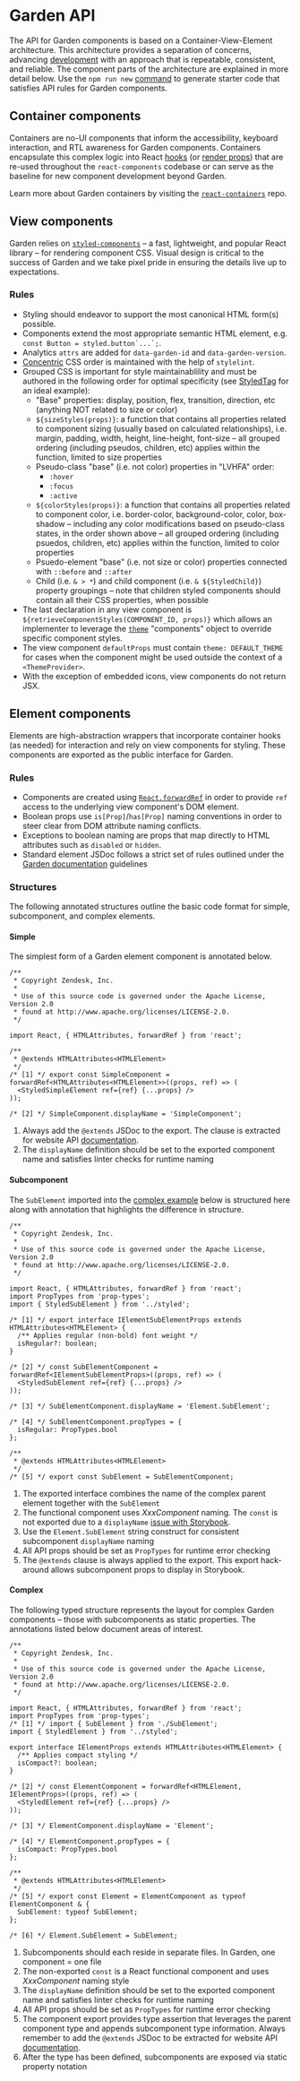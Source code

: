 # Garden API

The API for Garden components is based on a Container-View-Element
architecture. This architecture provides a separation of concerns, advancing
[development](development.md) with an approach that is repeatable,
consistent, and reliable. The component parts of the architecture are explained
in more detail below. Use the `npm run new`
[command](development.md#package-creation) to generate starter code that
satisfies API rules for Garden components.

## Container components

Containers are no-UI components that inform the accessibility, keyboard
interaction, and RTL awareness for Garden components. Containers encapsulate
this complex logic into React
[hooks](https://reactjs.org/docs/hooks-intro.html) (or [render
props](https://reactjs.org/docs/render-props.html)) that are re-used
throughout the `react-components` codebase or can serve as the baseline for
new component development beyond Garden.

Learn more about Garden containers by visiting the
[`react-containers`](https://github.com/zendeskgarden/react-containers) repo.

## View components

Garden relies on [`styled-components`](https://styled-components.com/) – a
fast, lightweight, and popular React library – for rendering component CSS.
Visual design is critical to the success of Garden and we take pixel pride in
ensuring the details live up to expectations.

### Rules

- Styling should endeavor to support the most canonical HTML form(s)
  possible.
- Components extend the most appropriate semantic HTML element, e.g.
  `` const Button = styled.button`...`; ``. <!-- markdownlint-disable -->
- Analytics `attrs` are added for `data-garden-id` and `data-garden-version`.
- [Concentric](https://github.com/brandon-rhodes/Concentric-CSS) CSS order is
  maintained with the help of `stylelint`.
- Grouped CSS is important for style maintainablility and must be authored in
  the following order for optimal specificity (see
  [StyledTag](https://github.com/zendeskgarden/react-components/blob/main/packages/tags/src/styled/StyledTag.ts)
  for an ideal example):
  - "Base" properties: display, position, flex, transition, direction, etc
    (anything NOT related to size or color)
  - `${sizeStyles(props)}`: a function that contains all properties related
    to component sizing (usually based on calculated relationships), i.e.
    margin, padding, width, height, line-height, font-size – all grouped
    ordering (including pseudos, children, etc) applies within the
    function, limited to size properties
  - Pseudo-class "base" (i.e. not color) properties in "LVHFA" order:
    - `:hover`
    - `:focus`
    - `:active`
  - `${colorStyles(props)}`: a function that contains all properties related
    to component color, i.e. border-color, background-color, color, box-shadow
    – including any color modifications based on pseudo-class states, in the
    order shown above – all grouped ordering (including psuedos, children,
    etc) applies within the function, limited to color properties
  - Psuedo-element "base" (i.e. not size or color) properties connected with
    `::before` and `::after`
  - Child (i.e. `& > *`) and child component (i.e. `& ${StyledChild}`)
    property groupings – note that children styled components should contain
    all their CSS properties, when possible
- The last declaration in any view component is
  `${retrieveComponentStyles(COMPONENT_ID, props)}` which allows an
  implementer to leverage the
  [`theme`](https://zendeskgarden.github.io/react-components/theming/)
  "components" object to override specific component styles.
- The view component `defaultProps` must contain `theme: DEFAULT_THEME` for
  cases when the component might be used outside the context of a
  `<ThemeProvider>`.
- With the exception of embedded icons, view components do not return JSX.

## Element components

Elements are high-abstraction wrappers that incorporate container hooks (as
needed) for interaction and rely on view components for styling. These
components are exported as the public interface for Garden.

### Rules

- Components are created using
  [`React.forwardRef`](https://reactjs.org/docs/react-api.html#reactforwardref)
  in order to provide `ref` access to the underlying view component's DOM
  element.
- Boolean props use `is[Prop]`/`has[Prop]` naming conventions in order to
  steer clear from DOM attribute naming conflicts.
- Exceptions to boolean naming are props that map directly to HTML attributes
  such as `disabled` or `hidden`.
- Standard element JSDoc follows a strict set of rules outlined under the
  [Garden documentation](documentation.md) guidelines

### Structures

The following annotated structures outline the basic code format for simple,
subcomponent, and complex elements.

#### Simple

The simplest form of a Garden element component is annotated below.

```tsx
/**
 * Copyright Zendesk, Inc.
 *
 * Use of this source code is governed under the Apache License, Version 2.0
 * found at http://www.apache.org/licenses/LICENSE-2.0.
 */

import React, { HTMLAttributes, forwardRef } from 'react';

/**
 * @extends HTMLAttributes<HTMLElement>
 */
/* [1] */ export const SimpleComponent = forwardRef<HTMLAttributes<HTMLElement>>((props, ref) => (
  <StyledSimpleElement ref={ref} {...props} />
));

/* [2] */ SimpleComponent.displayName = 'SimpleComponent';
```

1. Always add the `@extends` JSDoc to the export. The clause is extracted for
   website API [documentation](documentation.md).
2. The `displayName` definition should be set to the exported component name and
   satisfies linter checks for runtime naming

#### Subcomponent

The `SubElement` imported into the [complex example](#complex) below is
structured here along with annotation that highlights the difference in
structure.

```tsx
/**
 * Copyright Zendesk, Inc.
 *
 * Use of this source code is governed under the Apache License, Version 2.0
 * found at http://www.apache.org/licenses/LICENSE-2.0.
 */

import React, { HTMLAttributes, forwardRef } from 'react';
import PropTypes from 'prop-types';
import { StyledSubElement } from '../styled';

/* [1] */ export interface IElementSubElementProps extends HTMLAttributes<HTMLElement> {
  /** Applies regular (non-bold) font weight */
  isRegular?: boolean;
}

/* [2] */ const SubElementComponent = forwardRef<IElementSubElementProps>((props, ref) => (
  <StyledSubElement ref={ref} {...props} />
));

/* [3] */ SubElementComponent.displayName = 'Element.SubElement';

/* [4] */ SubElementComponent.propTypes = {
  isRegular: PropTypes.bool
};

/**
 * @extends HTMLAttributes<HTMLElement>
 */
/* [5] */ export const SubElement = SubElementComponent;
```

1. The exported interface combines the name of the complex parent element
   together with the `SubElement`
2. The functional component uses _XxxComponent_ naming. The `const` is not
   exported due to a `displayName` [issue with
   Storybook](https://github.com/storybookjs/storybook/issues/12263#issuecomment-1008870685).
3. Use the `Element.SubElement` string construct for consistent subcomponent
   `displayName` naming
4. All API props should be set as `PropTypes` for runtime error checking
5. The `@extends` clause is always applied to the export. This export
   hack-around allows subcomponent props to display in Storybook.

#### Complex

The following typed structure represents the layout for complex Garden
components – those with subcomponents as static properties. The annotations
listed below document areas of interest.

```tsx
/**
 * Copyright Zendesk, Inc.
 *
 * Use of this source code is governed under the Apache License, Version 2.0
 * found at http://www.apache.org/licenses/LICENSE-2.0.
 */

import React, { HTMLAttributes, forwardRef } from 'react';
import PropTypes from 'prop-types';
/* [1] */ import { SubElement } from './SubElement';
import { StyledElement } from '../styled';

export interface IElementProps extends HTMLAttributes<HTMLElement> {
  /** Applies compact styling */
  isCompact?: boolean;
}

/* [2] */ const ElementComponent = forwardRef<HTMLElement, IElementProps>((props, ref) => (
  <StyledElement ref={ref} {...props} />
));

/* [3] */ ElementComponent.displayName = 'Element';

/* [4] */ ElementComponent.propTypes = {
  isCompact: PropTypes.bool
};

/**
 * @extends HTMLAttributes<HTMLElement>
 */
/* [5] */ export const Element = ElementComponent as typeof ElementComponent & {
  SubElement: typeof SubElement;
};

/* [6] */ Element.SubElement = SubElement;
```

1. Subcomponents should each reside in separate files. In Garden, one component
   = one file
2. The non-exported `const` is a React functional component and uses _XxxComponent_
   naming style
3. The `displayName` definition should be set to the exported component name and
   satisfies linter checks for runtime naming
4. All API props should be set as `PropTypes` for runtime error checking
5. The component export provides type assertion that leverages the parent
   component type and appends subcomponent type information. Always remember to add
   the `@extends` JSDoc to be extracted for website API
   [documentation](documentation.md).
6. After the type has been defined, subcomponents are exposed via static
   property notation
